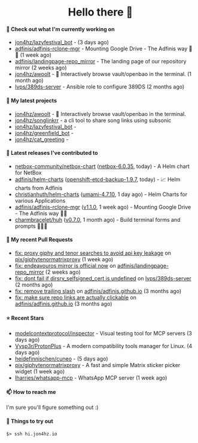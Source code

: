 <h1 align=center>Hello there 👋</h1>

#### 👷 Check out what I'm currently working on

- [jon4hz/lazyfestival_bot](https://github.com/jon4hz/lazyfestival_bot) -  (3 days ago)
- [adfinis/adfinis-rclone-mgr](https://github.com/adfinis/adfinis-rclone-mgr) - Mounting Google Drive - The Adfinis way 🧙✨ (1 week ago)
- [adfinis/landingpage-repo_mirror](https://github.com/adfinis/landingpage-repo_mirror) - The landing page of our repository mirror (2 weeks ago)
- [jon4hz/awoolt](https://github.com/jon4hz/awoolt) - 🐺 Interactively browse vault/openbao in the terminal. (1 month ago)
- [lvps/389ds-server](https://github.com/lvps/389ds-server) - Ansible role to configure 389DS (2 months ago)

#### 🌱 My latest projects

- [jon4hz/awoolt](https://github.com/jon4hz/awoolt) - 🐺 Interactively browse vault/openbao in the terminal.
- [jon4hz/songlinkrr](https://github.com/jon4hz/songlinkrr) - a cli tool to share song links using subsonic
- [jon4hz/lazyfestival_bot](https://github.com/jon4hz/lazyfestival_bot) - 
- [jon4hz/greenfield_bot](https://github.com/jon4hz/greenfield_bot) - 
- [jon4hz/cat_greeting](https://github.com/jon4hz/cat_greeting) - 

#### 🔭 Latest releases I've contributed to

- [netbox-community/netbox-chart](https://github.com/netbox-community/netbox-chart) ([netbox-6.0.35](https://github.com/netbox-community/netbox-chart/releases/tag/netbox-6.0.35), today) - A Helm chart for NetBox
- [adfinis/helm-charts](https://github.com/adfinis/helm-charts) ([openshift-etcd-backup-1.9.7](https://github.com/adfinis/helm-charts/releases/tag/openshift-etcd-backup-1.9.7), today) - 📈 Helm charts from Adfinis
- [christianhuth/helm-charts](https://github.com/christianhuth/helm-charts) ([umami-4.7.10](https://github.com/christianhuth/helm-charts/releases/tag/umami-4.7.10), 1 day ago) - Helm Charts for various Applications
- [adfinis/adfinis-rclone-mgr](https://github.com/adfinis/adfinis-rclone-mgr) ([v1.1.0](https://github.com/adfinis/adfinis-rclone-mgr/releases/tag/v1.1.0), 1 week ago) - Mounting Google Drive - The Adfinis way 🧙✨
- [charmbracelet/huh](https://github.com/charmbracelet/huh) ([v0.7.0](https://github.com/charmbracelet/huh/releases/tag/v0.7.0), 1 month ago) - Build terminal forms and prompts 🤷🏻‍♀️

#### 🔨 My recent Pull Requests

- [fix: proxy giphy and tenor searches to avoid api key leakage](https://github.com/pix/giphytenormatrixproxy/pull/1) on [pix/giphytenormatrixproxy](https://github.com/pix/giphytenormatrixproxy) (1 week ago)
- [fix: endeavouros mirror is official now](https://github.com/adfinis/landingpage-repo_mirror/pull/149) on [adfinis/landingpage-repo_mirror](https://github.com/adfinis/landingpage-repo_mirror) (2 weeks ago)
- [fix: dont fail if dirsrv_selfsigned_cert is undefined](https://github.com/lvps/389ds-server/pull/70) on [lvps/389ds-server](https://github.com/lvps/389ds-server) (2 months ago)
- [fix: remove trailing slash](https://github.com/adfinis/adfinis.github.io/pull/5) on [adfinis/adfinis.github.io](https://github.com/adfinis/adfinis.github.io) (3 months ago)
- [fix: make sure repo links are actually clickable](https://github.com/adfinis/adfinis.github.io/pull/4) on [adfinis/adfinis.github.io](https://github.com/adfinis/adfinis.github.io) (3 months ago)

#### ⭐ Recent Stars

- [modelcontextprotocol/inspector](https://github.com/modelcontextprotocol/inspector) - Visual testing tool for MCP servers (3 days ago)
- [Vysp3r/ProtonPlus](https://github.com/Vysp3r/ProtonPlus) - A modern compatibility tools manager for Linux. (4 days ago)
- [heidefinnischen/cuneo](https://github.com/heidefinnischen/cuneo) -  (5 days ago)
- [pix/giphytenormatrixproxy](https://github.com/pix/giphytenormatrixproxy) - A fast and simple Matrix sticker picker widget (1 week ago)
- [lharries/whatsapp-mcp](https://github.com/lharries/whatsapp-mcp) - WhatsApp MCP server (1 week ago)

#### 📫 How to reach me
I'm sure you'll figure something out :)

#### 👀 Things to try out
```
$> ssh hi.jon4hz.io
```